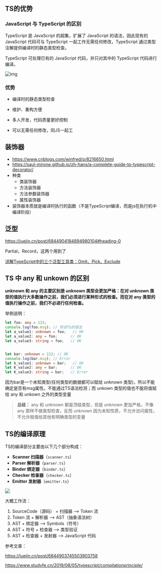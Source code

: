 ## TS的优势

### JavaScript 与 TypeScript 的区别

TypeScript 是 JavaScript 的超集，扩展了 JavaScript 的语法，因此现有的 JavaScript 代码可与 TypeScript 一起工作无需任何修改，TypeScript 通过类型注解提供编译时的静态类型检查。

TypeScript 可处理已有的 JavaScript 代码，并只对其中的 TypeScript 代码进行编译。

![img](https://www.runoob.com/wp-content/uploads/2019/01/ts-2020-11-26-1.png)

### 优势

* 编译时的静态类型检查

* 维护、重构方便
* 多人开发，代码质量更好控制
* 可以无需任何修改，同JS一起工

## 装饰器

* https://www.cnblogs.com/winfred/p/8216650.html
* https://saul-mirone.github.io/zh-hans/a-complete-guide-to-typescript-decorator/
* 种类
  * 类装饰器
  * 方法装饰器
  * 方法参数装饰器
  * 属性装饰器
* 装饰器本质就是编译时执行的函数（不是TypeScript编译，而是js在执行机中编译阶段）

## 泛型

https://juejin.cn/post/6844904184894980104#heading-0

Partial，Record，这两个用到了

[详解TypeScript中的三个泛型工具类：Omit、Pick、Exclude](https://github.com/FE-wuhao/TrivialKnowledge/issues/13)

## TS 中 any 和 unkown 的区别

**unknown 和 any 的主要区别是 unknown 类型会更加严格：在对 unknown 类型的值执行大多数操作之前，我们必须进行某种形式的检查。而在对 any 类型的值执行操作之前，我们不必进行任何检查。**

举例说明：

```ts
let foo: any = 123;
console.log(foo.msg); // 符合TS的语法
let a_value1: unknown = foo;   // OK
let a_value2: any = foo;      // OK
let a_value3: string = foo;   // OK


let bar: unknown = 222; // OK 
console.log(bar.msg); // Error
let k_value1: unknown = bar;   // OK
let K_value2: any = bar;      // OK
let K_value3: string = bar;   // Error
```

因为bar是一个未知类型(任何类型的数据都可以赋给 unknown 类型)，所以不能确定是否有msg属性。不能通过TS语法检测；而 unkown 类型的值也不能将值赋给 any 和 unkown 之外的类型变量

> **总结：** any 和 unknown 都是顶级类型，但是 unknown 更加严格，不像 any 那样不做类型检查，反而 unknown 因为未知性质，不允许访问属性，不允许赋值给其他有明确类型的变量

## TS的编译原理

TS的编译部分主要由以下几个部分构成：

- **Scanner 扫描器**（`scanner.ts`）
- **Parser 解析器**（`parser.ts`）
- **Binder 绑定器**（`binder.ts`）
- **Checker 检查器**（`checker.ts`）
- **Emitter 发射器**（`emitter.ts`）

![](https://user-gold-cdn.xitu.io/2018/12/21/167d0e3f4f7cb536?imageView2/0/w/1280/h/960/format/webp/ignore-error/1)

大概工作流：

1. SourceCode（源码） + 扫描器 --> Token 流
2. Token 流 + 解析器 --> AST（抽象语法树）
3. AST + 绑定器 --> Symbols（符号）
4. AST + 符号 + 检查器 --> 类型验证
5. AST + 检查器 + 发射器 --> JavaScript 代码

参考文章：

https://juejin.cn/post/6844903745503903758

https://www.studyfe.cn/2019/08/05/typescript/compilationprinciple/